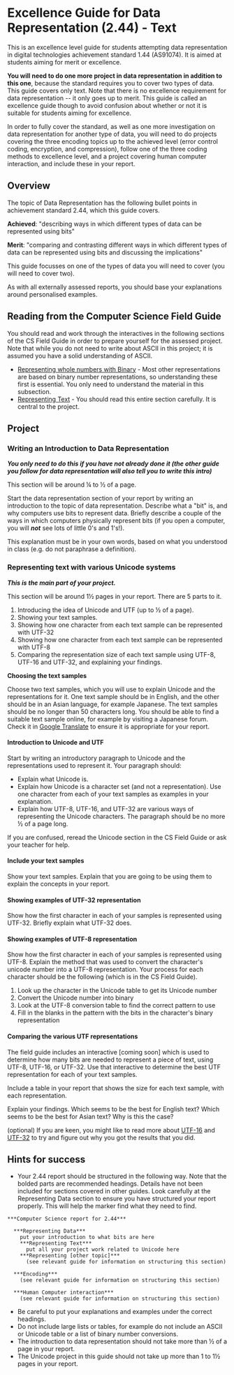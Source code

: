 # Excellence Guide for Data Representation (2.44) - Text

This is an excellence level guide for students attempting data representation in digital technologies achievement standard 1.44 (AS91074). It is aimed at students aiming for merit or excellence.

**You will need to do one more project in data representation in addition to this one**, because the standard requires you to cover two types of data.
This guide covers only text. Note that there is no excellence requirement for data representation -- it only goes up to merit. This guide is called an excellence guide though to avoid confusion about whether or not it is suitable for students aiming for excellence.

In order to fully cover the standard, as well as one more investigation on data representation for another type of data, you will need to do projects covering the three encoding topics up to the achieved level (error control coding, encryption, and compression), follow one of the three coding methods to excellence level, and a project covering human computer interaction, and include these in your report.

## Overview

The topic of Data Representation has the following bullet points in achievement standard 2.44, which this guide covers.

**Achieved**: "describing ways in which different types of data can be represented using bits"

**Merit**: "comparing and contrasting different ways in which different types of data can be
represented using bits and discussing the implications"

This guide focusses on one of the types of data you will need to cover (you will need to cover two).

As with all externally assessed reports, you should base your explanations around personalised examples.

## Reading from the Computer Science Field Guide

You should read and work through the interactives in the following sections of the CS Field Guide in order to prepare yourself for the assessed project. Note that while you do not need to write about ASCII in this project; it is assumed you have a solid understanding of ASCII.

- [Representing whole numbers with Binary](chapters/data-representation.html#representing-whole-numbers-in-binary) - Most other representations are based on binary number representations, so understanding these first is essential. You only need to understand the material in this subsection.
- [Representing Text](chapters/data-representation.html#text) - You should read this entire section carefully. It is central to the project.

## Project

### Writing an Introduction to Data Representation

***You only need to do this if you have not already done it (the other guide you follow for data representation will also tell you to write this intro)***

This section will be around ¼ to ½ of a page.

Start the data representation section of your report by writing an introduction to the topic of data representation. Describe what a "bit" is, and why computers use bits to represent data. Briefly describe a couple of the ways in which computers physically represent bits (if you open a computer, you will ***not*** see lots of little 0's and 1's!).

This explanation must be in your own words, based on what you understood in class (e.g. do not paraphrase a definition).

### Representing text with various Unicode systems

***This is the main part of your project.***

This section will be around 1½ pages in your report. There are 5 parts to it.

1. Introducing the idea of Unicode and UTF (up to ½ of a page).
2. Showing your text samples.
3. Showing how one character from each text sample can be represented with UTF-32
4. Showing how one character from each text sample can be represented with UTF-8
5. Comparing the representation size of each text sample using UTF-8, UTF-16 and UTF-32, and explaining your findings.

**Choosing the text samples**

Choose two text samples, which you will use to explain Unicode and the representations for it. One text sample should be in English, and the other should be in an Asian language, for example Japanese. The text samples should be no longer than 50 characters long. You should be able to find a suitable text sample online, for example by visiting a Japanese forum. Check it in [Google Translate](https://translate.google.co.nz/) to ensure it is appropriate for your report.

#### Introduction to Unicode and UTF

Start by writing an introductory paragraph to Unicode and the representations used to represent it. Your paragraph should:
- Explain what Unicode is.
- Explain how Unicode is a character set (and not a representation). Use one character from each of your text samples as examples in your explanation.
- Explain how UTF-8, UTF-16, and UTF-32 are various ways of representing the Unicode characters.
The paragraph should be no more ½ of a page long.

If you are confused, reread the Unicode section in the CS Field Guide or ask your teacher for help.

#### Include your text samples

Show your text samples. Explain that you are going to be using them to explain the concepts in your report.

#### Showing examples of UTF-32 representation

Show how the first character in each of your samples is represented using UTF-32. Briefly explain what UTF-32 does.

#### Showing examples of UTF-8 representation

Show how the first character in each of your samples is represented using UTF-8. Explain the method that was used to convert the character's unicode number into a UTF-8 representation. Your process for each character should be the following (which is in the CS Field Guide).
1. Look up the character in the Unicode table to get its Unicode number
2. Convert the Unicode number into binary
3. Look at the UTF-8 conversion table to find the correct pattern to use
4. Fill in the blanks in the pattern with the bits in the character's binary representation

#### Comparing the various UTF representations

The field guide includes an interactive [coming soon] which is used to determine how many bits are needed to represent a piece of text, using UTF-8, UTF-16, or UTF-32. Use that interactive to determine the best UTF representation for each of your text samples.

Include a table in your report that shows the size for each text sample, with each representation.

Explain your findings. Which seems to be the best for English text? Which seems to be the best for Asian text? Why is this the case?

(optional) If you are keen, you might like to read more about [UTF-16](https://en.wikipedia.org/wiki/UTF-16) and [UTF-32](https://en.wikipedia.org/wiki/UTF-32) to try and figure out why you got the results that you did.

## Hints for success

- Your 2.44 report should be structured in the following way. Note that the bolded parts are recommended headings. Details have not been included for sections covered in other guides. Look carefully at the Representing Data section to ensure you have structured your report properly. This will help the marker find what they need to find.

```
***Computer Science report for 2.44***

  ***Representing Data***
    put your introduction to what bits are here
    ***Representing Text***
      put all your project work related to Unicode here
    ***Representing [other topic]***
      (see relevant guide for information on structuring this section)

  ***Encoding***
    (see relevant guide for information on structuring this section)

  ***Human Computer interaction***
    (see relevant guide for information on structuring this section)
```

- Be careful to put your explanations and examples under the correct headings.
- Do not include large lists or tables, for example do not include an ASCII or Unicode table or a list of binary number conversions.
- The introduction to data representation should not take more than ½ of a page in your report.
- The  Unicode project in this guide should not take up more than 1 to 1½ pages in your report.
